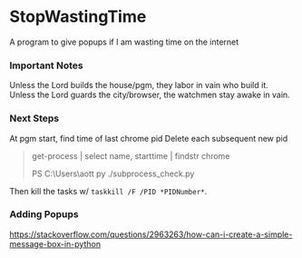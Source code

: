 # StopWastingTime
A program to give popups if I am wasting time on the internet

### Important Notes
Unless the Lord builds the house/pgm, they labor in vain who build it.
Unless the Lord guards the city/browser, the watchmen stay awake in vain.

### Next Steps
At pgm start, find time of last chrome pid
Delete each subsequent new pid 
> get-process | select name, starttime | findstr chrome
> 
> PS C:\Users\aott py ./subprocess_check.py
>
Then kill the tasks w/ `taskkill /F /PID *PIDNumber*`.

### Adding Popups
https://stackoverflow.com/questions/2963263/how-can-i-create-a-simple-message-box-in-python
